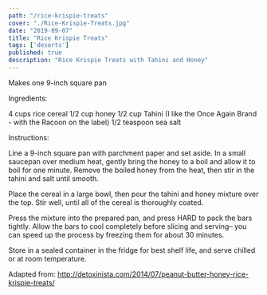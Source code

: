 ```yaml
---
path: "/rice-krispie-treats"
cover: "./Rice-Krispie-Treats.jpg"
date: "2019-09-07"
title: "Rice Krispie Treats"
tags: ['deserts']
published: true
description: "Rice Krispie Treats with Tahini and Honey"
---
```


Makes one 9-inch square pan

Ingredients:

4 cups rice cereal
1/2 cup honey
1/2 cup Tahini (I like the Once Again Brand - with the Racoon on the label)
1/2 teaspoon sea salt

Instructions:

Line a 9-inch square pan with parchment paper and set aside. In a small saucepan over medium heat, gently bring the honey to a boil and allow it to boil for one minute. Remove the boiled honey from the heat, then stir in the tahini and salt until smooth.

Place the cereal in a large bowl, then pour the tahini and honey mixture over the top. Stir well, until all of the cereal is thoroughly coated.

Press the mixture into the prepared pan, and press HARD to pack the bars tightly. Allow the bars to cool completely before slicing and serving– you can speed up the process by freezing them for about 30 minutes.

Store in a sealed container in the fridge for best shelf life, and serve chilled or at room temperature.

Adapted from: <http://detoxinista.com/2014/07/peanut-butter-honey-rice-krispie-treats/>
